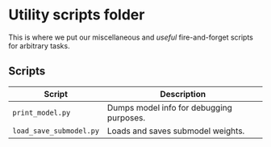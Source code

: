 # Utility scripts folder
This is where we put our miscellaneous and *useful* fire-and-forget scripts for arbitrary tasks.

## Scripts

| Script           | Description |
|------------------|-------------------------------------------|
| `print_model.py` | Dumps model info for debugging purposes.  |
| `load_save_submodel.py` | Loads and saves submodel weights.  |

